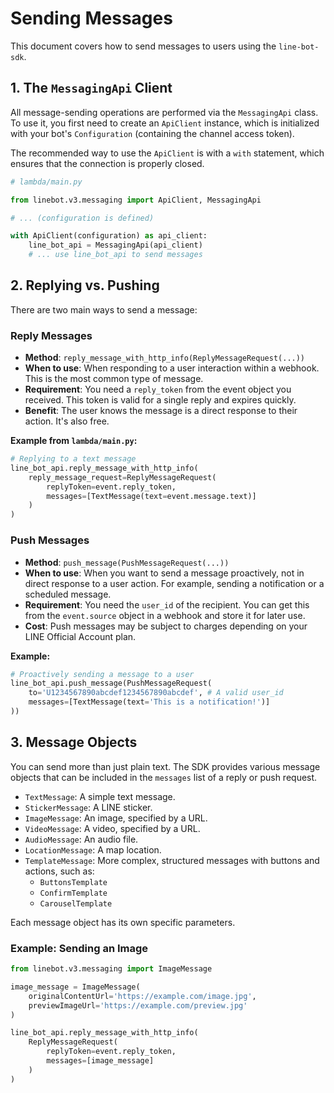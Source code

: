 # Sending Messages

This document covers how to send messages to users using the `line-bot-sdk`.

## 1. The `MessagingApi` Client

All message-sending operations are performed via the `MessagingApi` class. To use it, you first need to create an `ApiClient` instance, which is initialized with your bot's `Configuration` (containing the channel access token).

The recommended way to use the `ApiClient` is with a `with` statement, which ensures that the connection is properly closed.

```python
# lambda/main.py

from linebot.v3.messaging import ApiClient, MessagingApi

# ... (configuration is defined)

with ApiClient(configuration) as api_client:
    line_bot_api = MessagingApi(api_client)
    # ... use line_bot_api to send messages
```

## 2. Replying vs. Pushing

There are two main ways to send a message:

### Reply Messages

- **Method**: `reply_message_with_http_info(ReplyMessageRequest(...))`
- **When to use**: When responding to a user interaction within a webhook. This is the most common type of message.
- **Requirement**: You need a `reply_token` from the event object you received. This token is valid for a single reply and expires quickly.
- **Benefit**: The user knows the message is a direct response to their action. It's also free.

**Example from `lambda/main.py`:**
```python
# Replying to a text message
line_bot_api.reply_message_with_http_info(
    reply_message_request=ReplyMessageRequest(
        replyToken=event.reply_token,
        messages=[TextMessage(text=event.message.text)]
    )
)
```

### Push Messages

- **Method**: `push_message(PushMessageRequest(...))`
- **When to use**: When you want to send a message proactively, not in direct response to a user action. For example, sending a notification or a scheduled message.
- **Requirement**: You need the `user_id` of the recipient. You can get this from the `event.source` object in a webhook and store it for later use.
- **Cost**: Push messages may be subject to charges depending on your LINE Official Account plan.

**Example:**
```python
# Proactively sending a message to a user
line_bot_api.push_message(PushMessageRequest(
    to='U1234567890abcdef1234567890abcdef', # A valid user_id
    messages=[TextMessage(text='This is a notification!')]
))
```

## 3. Message Objects

You can send more than just plain text. The SDK provides various message objects that can be included in the `messages` list of a reply or push request.

- `TextMessage`: A simple text message.
- `StickerMessage`: A LINE sticker.
- `ImageMessage`: An image, specified by a URL.
- `VideoMessage`: A video, specified by a URL.
- `AudioMessage`: An audio file.
- `LocationMessage`: A map location.
- `TemplateMessage`: More complex, structured messages with buttons and actions, such as:
    - `ButtonsTemplate`
    - `ConfirmTemplate`
    - `CarouselTemplate`

Each message object has its own specific parameters.

### Example: Sending an Image

```python
from linebot.v3.messaging import ImageMessage

image_message = ImageMessage(
    originalContentUrl='https://example.com/image.jpg',
    previewImageUrl='https://example.com/preview.jpg'
)

line_bot_api.reply_message_with_http_info(
    ReplyMessageRequest(
        replyToken=event.reply_token,
        messages=[image_message]
    )
)
```
